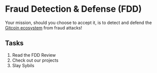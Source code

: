 # Fraud Detection & Defense (FDD)
Your mission, should you choose to accept it, is to detect and defend the [Gitcoin ecosystem](https://gitcoin.co) from fraud attacks!

## Tasks
1. Read the FDD Review
2. Check out our projects
3. Slay Sybils

